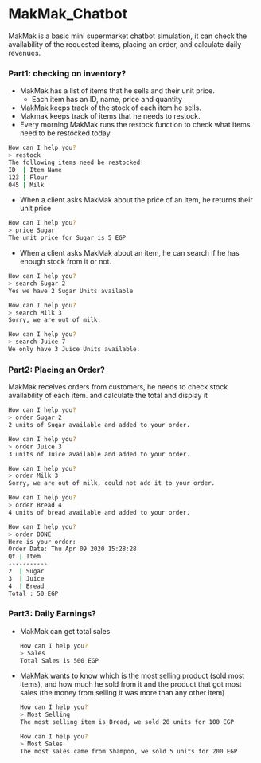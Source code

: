 # MakMak_Chatbot
MakMak is a basic mini supermarket chatbot simulation, it can check the availability of the requested items, placing an order, and calculate daily revenues. 


### Part1: checking on inventory?

- MakMak has a list of items that he sells and their unit price.
    - Each item has an ID, name, price and quantity
- MakMak keeps track of the stock of each item he sells.
- Makmak keeps track of items that he needs to restock.
- Every morning MakMak runs the restock function to check what items need to be restocked today.

```bash
How can I help you? 
> restock
The following items need be restocked! 
ID  | Item Name
123 | Flour 
045 | Milk 
```

- When a client asks MakMak about the price of an item, he returns their unit price

```bash
How can I help you? 
> price Sugar
The unit price for Sugar is 5 EGP
```

- When a client asks MakMak about an item, he can search if he has enough stock from it or not.
```bash
How can I help you? 
> search Sugar 2
Yes we have 2 Sugar Units available

How can I help you? 
> search Milk 3
Sorry, we are out of milk.  

How can I help you? 
> search Juice 7
We only have 3 Juice Units available.  
```

### Part2: Placing an Order?

MakMak receives orders from customers, he needs to check stock availability of each item. and calculate the total and display it 
```bash
How can I help you? 
> order Sugar 2
2 units of Sugar available and added to your order.  

How can I help you?
> order Juice 3
3 units of Juice available and added to your order.  

How can I help you?
> order Milk 3
Sorry, we are out of milk, could not add it to your order. 

How can I help you?
> order Bread 4
4 units of bread available and added to your order.  

How can I help you?
> order DONE
Here is your order:
Order Date: Thu Apr 09 2020 15:28:28
Qt | Item
-----------
2  | Sugar
3  | Juice 
4  | Bread 
Total : 50 EGP
```

### Part3: Daily Earnings?
- MakMak can get total sales

    ```bash
    How can I help you?
    > Sales 
    Total Sales is 500 EGP
    ```
- MakMak wants to know which is the most selling product (sold most items), and how much he sold from it and the product that got most sales (the money from selling it was more than any other item)

    ```bash
    How can I help you?
    > Most Selling 
    The most selling item is Bread, we sold 20 units for 100 EGP

    How can I help you?
    > Most Sales
    The most sales came from Shampoo, we sold 5 units for 200 EGP
    ```
    
